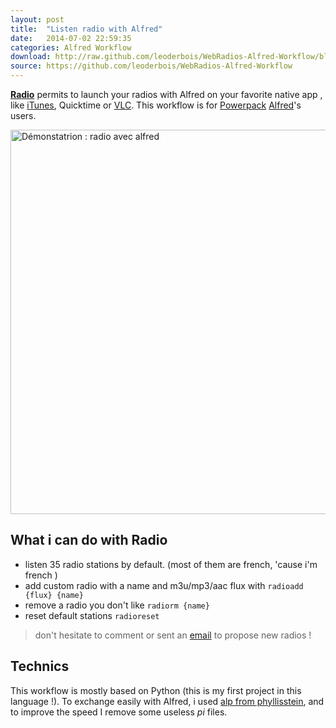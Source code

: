 ```yaml
---
layout: post
title:  "Listen radio with Alfred"
date:   2014-07-02 22:59:35
categories: Alfred Workflow
download: http://raw.github.com/leoderbois/WebRadios-Alfred-Workflow/blob/master/WebRadios.alfredworkflow
source: https://github.com/leoderbois/WebRadios-Alfred-Workflow
---
```


**[Radio](http://inft.ly/4qFB2Sc)** permits to launch your  radios with Alfred on your favorite native app , like [iTunes](https://www.apple.com/itunes/), Quicktime or [VLC](http://www.videolan.org/index.fr.html). This workflow is for [Powerpack](http://www.alfredapp.com/powerpack/) [Alfred](http://www.alfredapp.com)'s users.

<img src="http://cl.ly/image/2E0P210R4204/radioWorkflow.gif" width="834" height="615" alt="Démonstatrion : radio avec alfred" class="aligncenter" />


## What i can do with Radio

- listen 35 radio stations by default. (most of them are french, 'cause i'm french ) 
- add custom radio with a name and m3u/mp3/aac flux with `radioadd {flux} {name}`
- remove a radio you don't like `radiorm {name}`
- reset default stations `radioreset`



> don't hesitate to comment or sent an  <a href="mailto:contact@osxbricks.com">email</a> to propose new radios !

## Technics

This workflow is mostly based on Python (this is my first project in this language !). To exchange easily with Alfred, i used [alp from phyllisstein](https://github.com/phyllisstein/alp), and to improve the speed I remove some useless *pi* files.